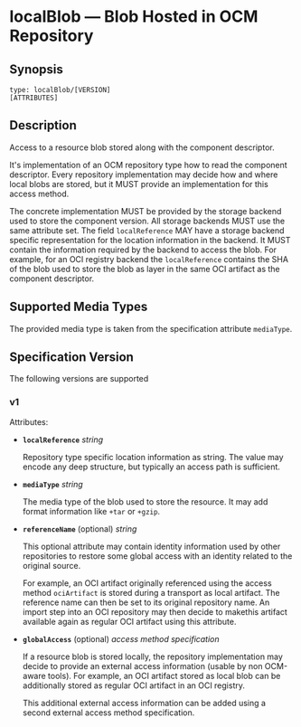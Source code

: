 # localBlob — Blob Hosted in OCM Repository

## Synopsis
```
type: localBlob/[VERSION]
[ATTRIBUTES]
```

## Description

Access to a resource blob stored along with the component descriptor.

It's implementation of an OCM repository type how to read the component descriptor. Every repository implementation may decide how and where local blobs are stored, but it MUST provide an implementation for this access method.

The concrete implementation MUST be provided by the storage backend used to store the component version. All storage backends MUST use the same attribute set. The field `localReference` MAY have a storage backend specific representation for the location information in the backend. It MUST contain the information required by the backend
to access the blob. For example, for an OCI registry backend the `localReference` contains the SHA of the blob used to store the blob as layer in the same OCI artifact
as the component descriptor.

## Supported Media Types

The provided media type is taken from the specification attribute `mediaType`.

## Specification Version

The following versions are supported

### v1

Attributes:

- **`localReference`** *string*

  Repository type specific location information as string. The value
  may encode any deep structure, but typically an access path is sufficient.

- **`mediaType`** *string*

  The media type of the blob used to store the resource. It may add
  format information like `+tar` or `+gzip`.

- **`referenceName`** (optional) *string*

  This optional attribute may contain identity information used by other repositories to restore some global access with an identity related to the original source.

  For example, an OCI artifact originally referenced using the access method `ociArtifact` is stored during a transport as local artifact. The reference name can then be set to its original repository name. An import step into an OCI repository may then decide to makethis artifact available again as regular OCI artifact using this attribute.

- **`globalAccess`** (optional) *access method specification*

  If a resource blob is stored locally, the repository implementation may decide to provide an external access information (usable by non OCM-aware tools). For example, an OCI artifact stored as local blob can be additionally stored as regular OCI artifact in an OCI registry.

  This additional external access information can be added using a second external access method specification.


